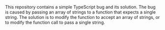 This repository contains a simple TypeScript bug and its solution. The bug is caused by passing an array of strings to a function that expects a single string. The solution is to modify the function to accept an array of strings, or to modify the function call to pass a single string.